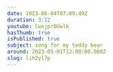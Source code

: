 ```yaml
---
date: 2023-06-04T07:09:49Z
duration: 3:12
youtube: CwejprBUwlk
hasThumb: true
isPublished: true
subject: song for my teddy bear
around: 2023-05-01T12:00:00.000Z
slug: lih2yl7p
---
```


